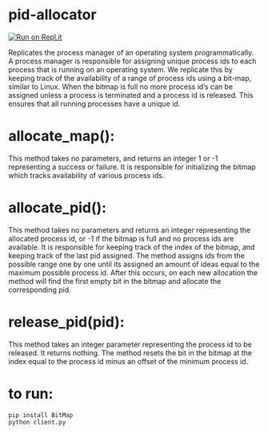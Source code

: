 # pid-allocator
[![Run on Repl.it](https://repl.it/badge/github/PetrMitsel/pid-allocator)](https://repl.it/github/PetrMitsel/pid-allocator)

Replicates the process manager of an operating system programmatically. A process manager is responsible for assigning unique process ids to each process that is running on an operating system. We replicate this by keeping track of the availability of a range of process ids using a bit-map, similar to Linux. When the bitmap is full no more process id’s can be assigned unless a process is terminated and a process id is released. This ensures that all running processes have a unique id. 
#	allocate_map(): 
This method takes no parameters, and returns an integer 1 or -1 representing a success or failure. It is responsible for initializing the bitmap which tracks availability of various process ids.
#	allocate_pid(): 
This method takes no parameters and returns an integer representing the allocated process id, or -1 if the bitmap is full and no process ids are available. It is responsible for keeping track of the index of the bitmap, and keeping track of the last pid assigned. The method assigns ids from the possible range one by one until its assigned an amount of ideas equal to the maximum possible process id. After this occurs, on each new allocation the method will find the first empty bit in the bitmap and allocate the corresponding pid. 
#	release_pid(pid): 
This method takes an integer parameter representing the process id to be released. It returns nothing. The method resets the bit in the bitmap at the index equal to the process id minus an offset of the minimum process id. 

# to run:
    pip install BitMap
    python client.py
